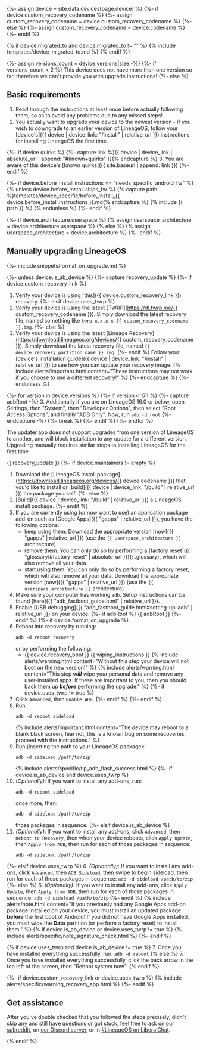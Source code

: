 {%- assign device = site.data.devices[page.device] %}
{%- if device.custom_recovery_codename %}
{%- assign custom_recovery_codename = device.custom_recovery_codename %}
{%- else %}
{%- assign custom_recovery_codename = device.codename %}
{%- endif %}

{% if device.migrated_to and device.migrated_to != "" %}
{% include templates/device_migrated_to.md %}
{% endif %}

{%- assign versions_count = device.versions|size -%}
{%- if versions_count < 2 %}
This device does not have more than one version so far, therefore we can't provide you with upgrade instructions!
{%- else %}

## Basic requirements

1. Read through the instructions at least once before actually following them, so as to avoid any problems due to any missed steps!
2. You actually want to upgrade your device to the newest version - if you wish to downgrade to an earlier version of LineageOS, follow your [device's]({{ device | device_link: "/install" | relative_url }}) instructions for installing LineageOS the first time.

{%- if device.quirks %}
{%- capture link %}{{ device | device_link | absolute_url | append: "#known+quirks" }}{% endcapture %}
3. You are aware of this device's [known quirks]({{ site.baseurl | append: link }})
{%- endif %}

{%- if device.before_install.instructions == "needs_specific_android_fw" %}
{% unless device.before_install.ships_fw %}
{% capture path %}templates/device_specific/before_install_{{ device.before_install.instructions }}.md{% endcapture %}
{% include {{ path }} %}
{% endunless %}
{%- endif %}

{%- if device.architecture.userspace %}
{% assign userspace_architecture = device.architecture.userspace %}
{% else %}
{% assign userspace_architecture = device.architecture %}
{%- endif %}

## Manually upgrading LineageOS

{%- include snippets/format_on_upgrade.md %}

{%- unless device.is_ab_device %}
{%- capture recovery_update %}
{%- if device.custom_recovery_link %}
1. Verify your device is using [this]({{ device.custom_recovery_link }}) recovery.
{%- elsif device.uses_twrp %}
1. Verify your device is using the latest [TWRP](https://dl.twrp.me/{{ custom_recovery_codename }}). Simply download the latest recovery file, named something like `twrp-x.x.x-x-{{ custom_recovery_codename }}.img`.
{%- else %}
1. Verify your device is using the latest [Lineage Recovery](https://download.lineageos.org/devices/{{ custom_recovery_codename }}). Simply download the latest recovery file, named `{{ device.recovery_partition_name }}.img`.
{%- endif %}
Follow your [device's installation guide]({{ device | device_link: "/install" | relative_url }}) to see how you can update your recovery image.
    {% include alerts/important.html content="These instructions may not work if you choose to use a different recovery!" %}
{%- endcapture %}
{%- endunless %}

{%- for version in device.versions %}
{%- if version < 17.1 %}
{%- capture adbRoot -%}
3. Additionally if you are on LineageOS 16.0 or below, open Settings, then "System", then "Developer Options", then select "Root Access Options", and finally "ADB Only". Now, run `adb -d root`
{%- endcapture -%}
{%- break %}
{%- endif %}
{%- endfor %}

The updater app does not support upgrades from one version of LineageOS to another, and will block installation to any update for a different version. Upgrading manually requires similar steps to installing LineageOS for the first time.

{{ recovery_update }}
{%- if device.maintainers != empty %}
1. Download the [LineageOS install package](https://download.lineageos.org/devices/{{ device.codename }}) that you'd like to install or [build]({{ device | device_link: "/build" | relative_url }}) the package yourself.
{%- else %}
1. [Build]({{ device | device_link: "/build" | relative_url }}) a LineageOS install package.
{%- endif %}
2. If you are currently using (or now want to use) an application package add-on such as [Google Apps]({{ "gapps" | relative_url }}), you have the following options:
    - keep using them: Download the appropriate version [now]({{ "gapps" | relative_url }}) (use the `{{ userspace_architecture }}` architecture)
    - remove them: You can only do so by performing a [factory reset]({{ "glossary/#factory-reset" | absolute_url }}){: .glossary}, which will also remove all your data.
    - start using them: You can only do so by performing a factory reset, which will also remove all your data. Download the appropriate version [now]({{ "gapps" | relative_url }}) (use the `{{ userspace_architecture }}` architecture)
3. Make sure your computer has working `adb`. Setup instructions can be found [here]({{ "adb_fastboot_guide.html" | relative_url }}).
4. Enable [USB debugging]({{ "adb_fastboot_guide.html#setting-up-adb" | relative_url }}) on your device.
{%- if adbRoot %}
{{ adbRoot }}
{%- endif %}
{%- if device.format_on_upgrade %}
4. Reboot into recovery by running:
    ```
    adb -d reboot recovery
    ```
    or by performing the following:
    * {{ device.recovery_boot }}
{{ wiping_instructions }}
    {% include alerts/warning.html content="Without this step your device will not boot on the new version!" %}
    {% include alerts/warning.html content="This step ***will*** wipe your personal data and remove any user-installed apps. If these are important to you, then you should back them up ***before*** performing the upgrade." %}
{%- if device.uses_twrp != true %}
6. Click `Advanced`, then `Enable ADB`.
{%- endif %}
{%- endif %}
4. Run:
    ```
    adb -d reboot sideload
    ```
    {% include alerts/important.html content="The device may reboot to a blank black screen, fear not, this is a known bug on some recoveries, proceed with the instructions." %}
5. Run (inserting the path to your LineageOS package):
    ```
    adb -d sideload /path/to/zip
    ```
    {% include alerts/specific/tip_adb_flash_success.html %}
{%- if device.is_ab_device and device.uses_twrp %}
6. _(Optionally)_: If you want to install any add-ons, run:
    ```
    adb -d reboot sideload
    ```
    once more, then:
    ```
    adb -d sideload /path/to/zip
    ```
    those packages in sequence.
{%- elsif device.is_ab_device %}
6. _(Optionally)_: If you want to install any add-ons, click `Advanced`, then `Reboot to Recovery`, then when your device reboots, click `Apply Update`, then `Apply from ADB`, then run for each of those packages in sequence:
    ```
    adb -d sideload /path/to/zip
    ```
{%- elsif device.uses_twrp %}
6. _(Optionally)_: If you want to install any add-ons, click `Advanced`, then `ADB Sideload`, then swipe to begin sideload, then run for each of those packages in sequence:
    ```
    adb -d sideload /path/to/zip
    ```
{%- else %}
6. _(Optionally)_: If you want to install any add-ons, click `Apply Update`, then `Apply from ADB`, then run for each of those packages in sequence:
    ```
    adb -d sideload /path/to/zip
    ```
{%- endif %}
    {% include alerts/note.html content="If you previously had any Google Apps add-on package installed on your device, you must install an updated package **before** the first boot of Android! If you did not have Google Apps installed, you must wipe the **Data** partition (or perform a factory reset) to install them." %}
{% if device.is_ab_device or device.uses_twrp != true %}
    {% include alerts/specific/note_signature_check.html %}
{%- endif %}

{% if device.uses_twrp and device.is_ab_device != true %}
7. Once you have installed everything successfully, run:
    ```
    adb -d reboot
    ```
{% else %}
7. Once you have installed everything successfully, click the back arrow in the top left of the screen, then "Reboot system now".
{% endif %}

{%- if device.custom_recovery_link or device.uses_twrp %}
{% include alerts/specific/warning_recovery_app.html %}
{%- endif %}

## Get assistance

After you've double checked that you followed the steps precisely, didn't skip any and still have questions or got stuck, feel free to ask on [our subreddit](https://reddit.com/r/LineageOS), on [our Discord server](https://discord.gg/gD6DMtf), or in
[#LineageOS on Libera.Chat](https://web.libera.chat/gamja/?channel=#lineageos).

{% endif %}
